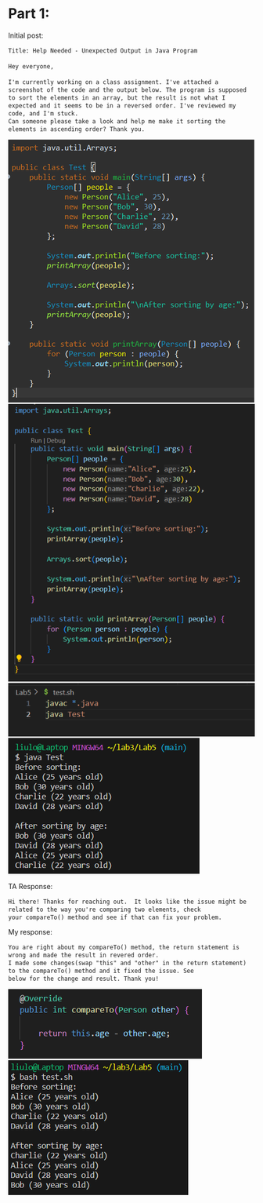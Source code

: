 # Part 1:

Initial post:

```
Title: Help Needed - Unexpected Output in Java Program

Hey everyone,

I'm currently working on a class assignment. I've attached a screenshot of the code and the output below. The program is supposed
to sort the elements in an array, but the result is not what I expected and it seems to be in a reversed order. I've reviewed my
code, and I'm stuck.
Can someone please take a look and help me make it sorting the elements in ascending order? Thank you.
```
![Image](Capture1.PNG)
![Image](8-1.PNG)
![Image](8-2.PNG)
![Image](Capture-2.PNG)

TA Response:

```
Hi there! Thanks for reaching out.  It looks like the issue might be related to the way you're comparing two elements, check
your compareTo() method and see if that can fix your problem. 
```

My response:

```
You are right about my compareTo() method, the return statement is wrong and made the result in revered order. 
I made some changes(swap "this" and "other" in the return statement) to the compareTo() method and it fixed the issue. See
below for the change and result. Thank you!
```
![Image](8-3.PNG)
![Image](8-4.PNG)
